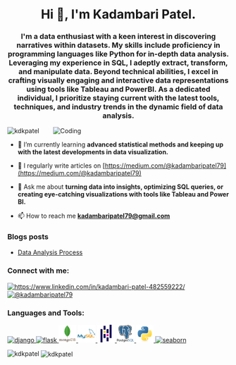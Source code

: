 

<h1 align="center">Hi 👋, I'm Kadambari Patel.</h1>
<h3 align="center">I'm a data enthusiast with a keen interest in discovering narratives within datasets. My skills include proficiency in programming languages like Python for in-depth data analysis. Leveraging my experience in SQL, I adeptly extract, transform, and manipulate data. Beyond technical abilities, I excel in crafting visually engaging and interactive data representations using tools like Tableau and PowerBI. As a dedicated individual, I prioritize staying current with the latest tools, techniques, and industry trends in the dynamic field of data analysis.</h3>
<img align="right" alt="Coding" width="400" src="https://miro.medium.com/v2/resize:fit:679/1*DsIpnvUFCtKFEXCWLx3g5Q.gif">
<p align="left"> <img src="https://komarev.com/ghpvc/?username=kdkpatel&label=Profile%20views&color=0e75b6&style=flat" alt="kdkpatel" /> </p>


- 🌱 I’m currently learning **advanced statistical methods and keeping up with the latest developments in data visualization.**

- 📝 I regularly write articles on [https://medium.com/@kadambaripatel79](https://medium.com/@kadambaripatel79)

- 💬 Ask me about **turning data into insights, optimizing SQL queries, or creating eye-catching visualizations with tools like Tableau and Power BI.**

- 📫 How to reach me **kadambaripatel79@gmail.com**

### Blogs posts
<!-- BLOG-POST-LIST:START -->
- [Data Analysis Process](https://medium.com/@kadambaripatel79/data-analysis-process-8eecb2bc696d?source=rss-71f27bd90b69------2)
<!-- BLOG-POST-LIST:END -->

<h3 align="left">Connect with me:</h3>
<p align="left">
<a href="https://www.linkedin.com/in/kadambari-patel-482559222/" target="blank"><img align="center" src="https://raw.githubusercontent.com/rahuldkjain/github-profile-readme-generator/master/src/images/icons/Social/linked-in-alt.svg" alt="https://www.linkedin.com/in/kadambari-patel-482559222/" height="30" width="40" /></a>
<a href="https://medium.com/@kadambaripatel79" target="blank"><img align="center" src="https://raw.githubusercontent.com/rahuldkjain/github-profile-readme-generator/master/src/images/icons/Social/medium.svg" alt="@kadambaripatel79" height="30" width="40" /></a>
</p>

<h3 align="left">Languages and Tools:</h3>
<p align="left"> <a href="https://www.djangoproject.com/" target="_blank" rel="noreferrer"> <img src="https://cdn.worldvectorlogo.com/logos/django.svg" alt="django" width="40" height="40"/> </a> <a href="https://flask.palletsprojects.com/" target="_blank" rel="noreferrer"> <img src="https://www.vectorlogo.zone/logos/pocoo_flask/pocoo_flask-icon.svg" alt="flask" width="40" height="40"/> </a> <a href="https://www.mongodb.com/" target="_blank" rel="noreferrer"> <img src="https://raw.githubusercontent.com/devicons/devicon/master/icons/mongodb/mongodb-original-wordmark.svg" alt="mongodb" width="40" height="40"/> </a> <a href="https://www.mysql.com/" target="_blank" rel="noreferrer"> <img src="https://raw.githubusercontent.com/devicons/devicon/master/icons/mysql/mysql-original-wordmark.svg" alt="mysql" width="40" height="40"/> </a> <a href="https://pandas.pydata.org/" target="_blank" rel="noreferrer"> <img src="https://raw.githubusercontent.com/devicons/devicon/2ae2a900d2f041da66e950e4d48052658d850630/icons/pandas/pandas-original.svg" alt="pandas" width="40" height="40"/> </a> <a href="https://www.postgresql.org" target="_blank" rel="noreferrer"> <img src="https://raw.githubusercontent.com/devicons/devicon/master/icons/postgresql/postgresql-original-wordmark.svg" alt="postgresql" width="40" height="40"/> </a> <a href="https://www.python.org" target="_blank" rel="noreferrer"> <img src="https://raw.githubusercontent.com/devicons/devicon/master/icons/python/python-original.svg" alt="python" width="40" height="40"/> </a> <a href="https://seaborn.pydata.org/" target="_blank" rel="noreferrer"> <img src="https://seaborn.pydata.org/_images/logo-mark-lightbg.svg" alt="seaborn" width="40" height="40"/> </a> </p>

<p><img align="left" src="https://github-readme-stats.vercel.app/api/top-langs?username=kdkpatel&show_icons=true&locale=en&layout=compact" alt="kdkpatel" /></p>

<p>&nbsp;<img align="center" src="https://github-readme-stats.vercel.app/api?username=kdkpatel&show_icons=true&locale=en" alt="kdkpatel" /></p>
